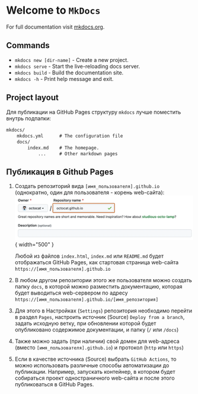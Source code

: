 # Welcome to `MkDocs`

For full documentation visit [mkdocs.org](https://www.mkdocs.org).

## Commands

* `mkdocs new [dir-name]` - Create a new project.
* `mkdocs serve` - Start the live-reloading docs server.
* `mkdocs build` - Build the documentation site.
* `mkdocs -h` - Print help message and exit.

## Project layout
Для публикации на GitHub Pages структуру `mkdocs` лучше поместить внутрь подпапки:

    mkdocs/
        mkdocs.yml      # The configuration file
        docs/
            index.md    # The homepage.
                ...     # Other markdown pages

## Публикация в Github Pages

1. Создать репозиторий вида `[имя_пользователя].github.io` (однократно, один для пользователя - корень web-сайта):
![GitHub Pages Repositiry](../assets/img/create-repository-name-pages.webp "GitHub Pages Repositiry"){ width="500" }

    Любой из файлов `index.html`, `index.md` или `README.md` будет отображаться GitHub Pages, как стартовая страница web-сайта `https://[имя_пользователя].github.io`

1. В любом другом репозитории этого же пользователя можно создать папку `docs`, в которой можно разместить документацию, которая будет выводиться web-сервером по адресу `https://[имя_пользователя].github.io/[имя_репозитория]`

1. Для этого в Настройках (`Settings`) репозитория необходимо перейти в раздел `Pages`, настроить источник (Source) `Deploy from a branch`, задать исходную ветку, при обновлении которой будет опубликовано содержимое документации, и папку (`/` или `/docs`)

1. Также можно задать (при наличии) свой домен для web-адреса (вместо `[имя_пользователя].github.io`) и протокол (`http` или `https`)

1. Если в качестве источника (Source) выбрать `GitHub Actions`, то можно использовать различные способы автоматизации до публикации. Например, запускать контейнер, в котором будет собираться проект одностраничного web-сайта и после этого публиковаться в GitHub Pages.

